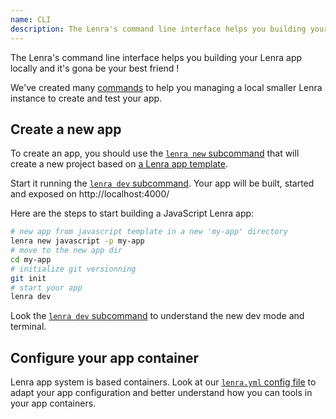 ```yaml
---
name: CLI
description: The Lenra's command line interface helps you building your Lenra app locally and it's gona be your best friend !
---
```


The Lenra's command line interface helps you building your Lenra app locally and it's gona be your best friend !

We've created many [commands](commands/index.md) to help you managing a local smaller Lenra instance to create and test your app.

## Create a new app

To create an app, you should use the [`lenra new` subcommand](commands/new.md) that will create a new project based on [a Lenra app template](https://github.com/orgs/lenra-io/repositories?q=&type=template&language=&sort=stargazers).

Start it running the [`lenra dev` subcommand](commands/dev/index.md).
Your app will be built, started and exposed on http://localhost:4000/

Here are the steps to start building a JavaScript Lenra app:

```bash
# new app from javascript template in a new 'my-app' directory
lenra new javascript -p my-app
# move to the new app dir
cd my-app
# initialize git versionning
git init
# start your app
lenra dev
```

Look the [`lenra dev` subcommand](commands/dev/index.md) to understand the new dev mode and terminal.

## Configure your app container

Lenra app system is based containers.
Look at our [`lenra.yml` config file](config-file.md) to adapt your app configuration and better understand how you can tools in your app containers.